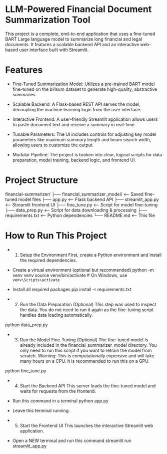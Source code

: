# LLM-Powered Financial Document Summarization Tool
This project is a complete, end-to-end application that uses a fine-tuned BART Large language model to summarize long financial and legal documents. It features a scalable backend API and an interactive web-based user interface built with Streamlit.

# Features
* Fine-Tuned Summarization Model: Utilizes a pre-trained BART model fine-tuned on the billsum dataset to generate high-quality, abstractive summaries.

* Scalable Backend: A Flask-based REST API serves the model, decoupling the machine learning logic from the user interface.

* Interactive Frontend: A user-friendly Streamlit application allows users to paste document text and receive a summary in real-time.

* Tunable Parameters: The UI includes controls for adjusting key model parameters like maximum summary length and beam search width, allowing users to customize the output.

* Modular Pipeline: The project is broken into clear, logical scripts for data preparation, model training, backend logic, and frontend UI.

#  Project Structure
financial-summarizer/
├── financial_summarizer_model/   <-- Saved fine-tuned model files
├── app.py                        <-- Flask backend API
├── streamlit_app.py              <-- Streamlit frontend UI
├── fine_tune.py                  <-- Script for model fine-tuning
├── data_prep.py                  <-- Script for data downloading & processing
├── requirements.txt              <-- Python dependencies
└── README.md                     <-- This file

# How to Run This Project
* 1. Setup the Environment
First, create a Python environment and install the required dependencies.
*  Create a virtual environment (optional but recommended)
python -m venv venv
source venv/bin/activate  # On Windows, use `venv\Scripts\activate`
* Install all required packages
pip install -r requirements.txt

*  2. Run the Data Preparation (Optional)
  This step was used to inspect the data. You do not need to run it again as the fine-tuning script handles data loading automatically.

python data_prep.py

*  3. Run the Model Fine-Tuning (Optional)
The fine-tuned model is already included in the financial_summarizer_model directory. You only need to run this script if you want to retrain the model from scratch.
Warning: This is computationally expensive and will take many hours on a CPU. It is recommended to run this on a GPU.

python fine_tune.py

*  4. Start the Backend API
This server loads the fine-tuned model and waits for requests from the frontend.

*  Run this command in a terminal
python app.py

*  Leave this terminal running.

* 5. Start the Frontend UI
This launches the interactive Streamlit web application.

*  Open a NEW terminal and run this command
streamlit run streamlit_app.py

